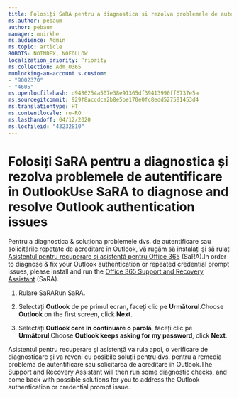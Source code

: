 ```yaml
---
title: Folosiți SaRA pentru a diagnostica și rezolva problemele de autentificare în Outlook
ms.author: pebaum
author: pebaum
manager: mnirkhe
ms.audience: Admin
ms.topic: article
ROBOTS: NOINDEX, NOFOLLOW
localization_priority: Priority
ms.collection: Adm_O365
munlocking-an-account s.custom:
- "9002370"
- "4605"
ms.openlocfilehash: d9486254a507e38e91365df39413990ff6737e5a
ms.sourcegitcommit: 929f8accdca2b8e5be170e0fc8edd527581453d4
ms.translationtype: HT
ms.contentlocale: ro-RO
ms.lasthandoff: 04/12/2020
ms.locfileid: "43232810"
---
```

# <a name="use-sara-to-diagnose-and-resolve-outlook-authentication-issues"></a><span data-ttu-id="42287-102">Folosiți SaRA pentru a diagnostica și rezolva problemele de autentificare în Outlook</span><span class="sxs-lookup"><span data-stu-id="42287-102">Use SaRA to diagnose and resolve Outlook authentication issues</span></span>

<span data-ttu-id="42287-103">Pentru a diagnostica & soluționa problemele dvs. de autentificare sau solicitările repetate de acreditare în Outlook, vă rugăm să instalați și să rulați [Asistentul pentru recuperare și asistență pentru Office 365](https://diagnostics.office.com/#/) (SaRA).</span><span class="sxs-lookup"><span data-stu-id="42287-103">In order to diagnose & fix your Outlook authentication or repeated credential prompt issues, please install and run the [Office 365 Support and Recovery Assistant](https://diagnostics.office.com/#/) (SaRA).</span></span>

1. <span data-ttu-id="42287-104">Rulare SaRA</span><span class="sxs-lookup"><span data-stu-id="42287-104">Run SaRA.</span></span>

2. <span data-ttu-id="42287-105">Selectați **Outlook** de pe primul ecran, faceți clic pe **Următorul**.</span><span class="sxs-lookup"><span data-stu-id="42287-105">Choose **Outlook** on the first screen, click **Next**.</span></span>

3. <span data-ttu-id="42287-106">Selectați **Outlook cere în continuare o parolă**, faceți clic pe **Următorul**.</span><span class="sxs-lookup"><span data-stu-id="42287-106">Choose **Outlook keeps asking for my password**, click **Next**.</span></span>

<span data-ttu-id="42287-107">Asistentul pentru recuperare și asistență va rula apoi, o verificare de diagnosticare și va reveni cu posibile soluții pentru dvs. pentru a remedia problema de autentificare sau solicitarea de acreditare în Outlook.</span><span class="sxs-lookup"><span data-stu-id="42287-107">The Support and Recovery Assistant will then run some diagnostic checks, and come back with possible solutions for you to address the Outlook authentication or credential prompt issue.</span></span>
